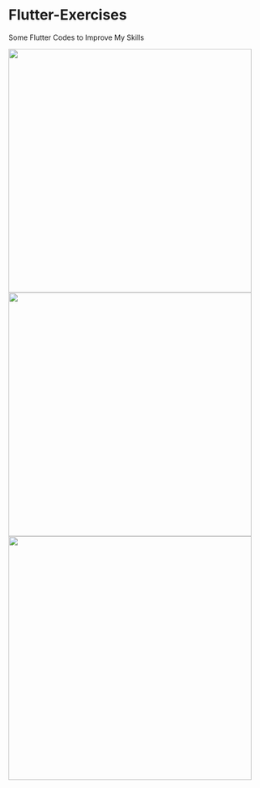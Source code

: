 # Flutter-Exercises
Some Flutter Codes to Improve My Skills

<img height="480px" src="images/tip_calculator_1">
<img height="480px" src="images/tip_calculator_2">
<img height="480px" src="images/tip_calculator_3">